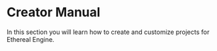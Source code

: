 # Creator Manual 
<!-- TODO: This page will contain an Introduction to the Creator Manual. -->
In this section you will learn how to create and customize projects for Ethereal Engine.  
